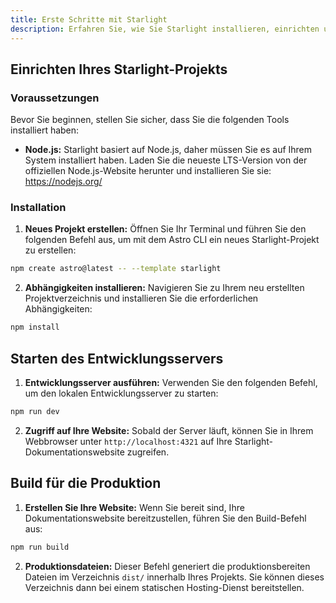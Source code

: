 ```yaml
---
title: Erste Schritte mit Starlight
description: Erfahren Sie, wie Sie Starlight installieren, einrichten und mit der Erstellung Ihrer Dokumentationsseite beginnen.
---
```


## Einrichten Ihres Starlight-Projekts

### Voraussetzungen

Bevor Sie beginnen, stellen Sie sicher, dass Sie die folgenden Tools installiert haben:

* **Node.js:** Starlight basiert auf Node.js, daher müssen Sie es auf Ihrem System installiert haben. Laden Sie die neueste LTS-Version von der offiziellen Node.js-Website herunter und installieren Sie sie: https://nodejs.org/

### Installation 

1. **Neues Projekt erstellen:** Öffnen Sie Ihr Terminal und führen Sie den folgenden Befehl aus, um mit dem Astro CLI ein neues Starlight-Projekt zu erstellen:

```bash
npm create astro@latest -- --template starlight
```

2. **Abhängigkeiten installieren:** Navigieren Sie zu Ihrem neu erstellten Projektverzeichnis und installieren Sie die erforderlichen Abhängigkeiten:

```bash
npm install
```

## Starten des Entwicklungsservers

1. **Entwicklungsserver ausführen:** Verwenden Sie den folgenden Befehl, um den lokalen Entwicklungsserver zu starten: 

```bash
npm run dev 
```

2. **Zugriff auf Ihre Website:** Sobald der Server läuft, können Sie in Ihrem Webbrowser unter `http://localhost:4321` auf Ihre Starlight-Dokumentationswebsite zugreifen.

## Build für die Produktion

1. **Erstellen Sie Ihre Website:** Wenn Sie bereit sind, Ihre Dokumentationswebsite bereitzustellen, führen Sie den Build-Befehl aus:

```bash
npm run build
```

2. **Produktionsdateien:** Dieser Befehl generiert die produktionsbereiten Dateien im Verzeichnis `dist/` innerhalb Ihres Projekts. Sie können dieses Verzeichnis dann bei einem statischen Hosting-Dienst bereitstellen. 

